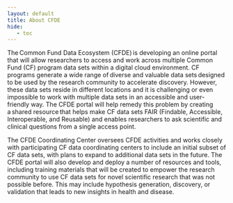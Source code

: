 ```yaml
---
layout: default
title: About CFDE
hide:
   - toc
---
```


The Common Fund Data Ecosystem (CFDE) is developing an online portal that will allow researchers to access and work across multiple Common Fund (CF) program data sets within a digital cloud environment. CF programs generate a wide range of diverse and valuable data sets designed to be used by the research community to accelerate discovery. However, these data sets reside in different locations and it is challenging or even impossible to work with multiple data sets in an accessible and user-friendly way. The CFDE portal will help remedy this problem by creating a shared resource that helps make CF data sets FAIR (Findable, Accessible, Interoperable, and Reusable) and enables researchers to ask scientific and clinical questions from a single access point.

The CFDE Coordinating Center oversees CFDE activities and works closely with participating CF data coordinating centers to include an initial subset of CF data sets, with plans to expand to additional data sets in the future. The CFDE portal will also develop and deploy a number of resources and tools, including training materials that will be created to empower the research community to use CF data sets for novel scientific research that was not possible before. This may include hypothesis generation, discovery, or validation that leads to new insights in health and disease.
